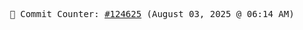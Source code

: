 <p align="center">
    <samp>
        📮 Commit Counter: <a href="https://github.com/Javascript-void0/Javascript-void0/commits/main">#124625</a> (August 03, 2025 @ 06:14 AM)
    </samp>
</p>
